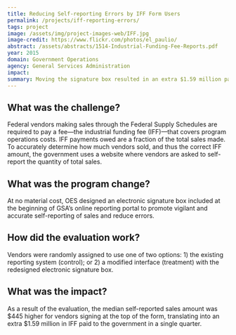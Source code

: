 ```yaml
---
title: Reducing Self-reporting Errors by IFF Form Users
permalink: /projects/iff-reporting-errors/
tags: project
image: /assets/img/project-images-web/IFF.jpg
image-credit: https://www.flickr.com/photos/el_paulio/
abstract: /assets/abstracts/1514-Industrial-Funding-Fee-Reports.pdf
year: 2015
domain: Government Operations
agency: General Services Administration
impact:
summary: Moving the signature box resulted in an extra $1.59 million paid to government by vendors.
---
```

## What was the challenge?

Federal vendors making sales through the Federal Supply Schedules are required to pay a fee—the industrial funding fee (IFF)—that covers program operations costs. IFF payments owed are a fraction of the total sales made. To accurately determine how much vendors sold, and thus the correct IFF amount, the government uses a website where vendors are asked to self-report the quantity of total sales. 

## What was the program change?

At no material cost, OES designed an electronic signature box included at the beginning of GSA’s online reporting portal to promote vigilant and accurate self-reporting of sales and reduce errors.

## How did the evaluation work?

Vendors were randomly assigned to use one of two options: 1) the existing reporting system (control); or 2) a modified interface (treatment) with the redesigned electronic signature box.

## What was the impact?

As a result of the evaluation, the median self-reported sales amount was $445 higher for vendors signing at the top of the form, translating into an extra $1.59 million in IFF paid to the government in a single quarter.

